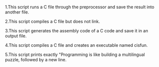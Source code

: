 1.This script runs a C file through the preprocessor and save the result into another file.

2.This script compiles a C file but does not link.

3.This script generates the assembly code of a C code and save it in an output file.

4.This script compiles a C file and creates an executable named cisfun.

5.This script prints exactly "Programming is like building a multilingual puzzle, followed by a new line.
